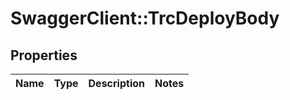 # SwaggerClient::TrcDeployBody

## Properties
Name | Type | Description | Notes
------------ | ------------- | ------------- | -------------

